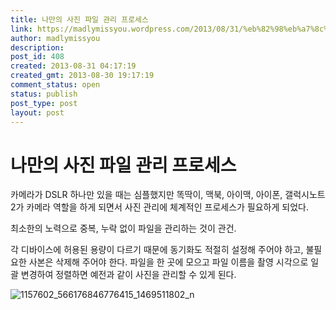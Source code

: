 ```yaml
---
title: 나만의 사진 파일 관리 프로세스
link: https://madlymissyou.wordpress.com/2013/08/31/%eb%82%98%eb%a7%8c%ec%9d%98-%ec%82%ac%ec%a7%84-%ed%8c%8c%ec%9d%bc-%ea%b4%80%eb%a6%ac-%ed%94%84%eb%a1%9c%ec%84%b8%ec%8a%a4/
author: madlymissyou
description: 
post_id: 408
created: 2013-08-31 04:17:19
created_gmt: 2013-08-30 19:17:19
comment_status: open
status: publish
post_type: post
layout: post
---
```


# 나만의 사진 파일 관리 프로세스

카메라가 DSLR 하나만 있을 때는 심플했지만 똑딱이, 맥북, 아이맥, 아이폰, 갤럭시노트2가 카메라 역할을 하게 되면서 사진 관리에 체계적인 프로세스가 필요하게 되었다.

최소한의 노력으로 중복, 누락 없이 파일을 관리하는 것이 관건.

각 디바이스에 허용된 용량이 다르기 때문에 동기화도 적절히 설정해 주어야 하고, 불필요한 사본은 삭제해 주어야 한다. 파일을 한 곳에 모으고 파일 이름을 촬영 시각으로 일괄 변경하여 정렬하면 예전과 같이 사진을 관리할 수 있게 된다.

![1157602_566176846776415_1469511802_n](http://madlymissyou.files.wordpress.com/2014/05/1157602_566176846776415_1469511802_n.jpg)